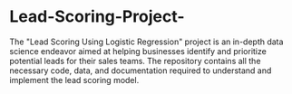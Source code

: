 # Lead-Scoring-Project-
The "Lead Scoring Using Logistic Regression" project is an in-depth data science endeavor aimed at helping businesses identify and prioritize potential leads for their sales teams. The repository contains all the necessary code, data, and documentation required to understand and implement the lead scoring model.
